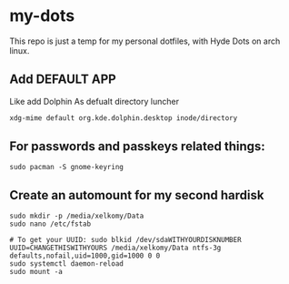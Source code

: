 # my-dots
This repo is just a temp for my personal dotfiles, with Hyde Dots on arch linux.


## Add DEFAULT APP
Like add Dolphin As defualt directory luncher
```bash
xdg-mime default org.kde.dolphin.desktop inode/directory
```


## For passwords and passkeys related things:
```
sudo pacman -S gnome-keyring
```

## Create an automount for my second hardisk
```
sudo mkdir -p /media/xelkomy/Data
sudo nano /etc/fstab

# To get your UUID: sudo blkid /dev/sdaWITHYOURDISKNUMBER
UUID=CHANGETHISWITHYOURS /media/xelkomy/Data ntfs-3g defaults,nofail,uid=1000,gid=1000 0 0
sudo systemctl daemon-reload
sudo mount -a
```
